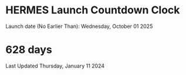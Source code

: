 # HERMES Launch Countdown Clock

Launch date (No Earlier Than): Wednesday, October 01 2025
# 628 days

Last Updated Thursday, January 11 2024